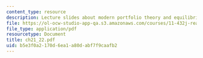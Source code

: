 ```yaml
---
content_type: resource
description: Lecture slides about modern portfolio theory and equilibrium asset pricing.
file: https://ol-ocw-studio-app-qa.s3.amazonaws.com/courses/11-432j-real-estate-capital-markets-spring-2007/b5e3f0a2170d6ea1a80dabf7f9caafb2_ch21_22.pdf
file_type: application/pdf
resourcetype: Document
title: ch21_22.pdf
uid: b5e3f0a2-170d-6ea1-a80d-abf7f9caafb2
---
```

